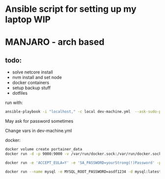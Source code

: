 # Ansible script for setting up my laptop WIP
# MANJARO - arch based
## todo:
  - solve netcore install
  - nvm install and set node
  - docker containers
  - setup backup stuff
  - dotfiles

run with:
```bash
ansible-playbook -i "localhost," -c local dev-machine.yml  --ask-sudo-pass
```

May ask for password sometimes

Change vars in dev-machine.yml

docker:

```bash
docker volume create portainer_data
docker run -d -p 9000:9000 -v /var/run/docker.sock:/var/run/docker.sock -v portainer_data:/data portainer/portainer
```

```bash
docker run -e 'ACCEPT_EULA=Y' -e 'SA_PASSWORD=yourStrong(!)Password' -p 1433:1433 -d microsoft/mssql-server-linux:latest
```

```bash
docker run --name mysql -e MYSQL_ROOT_PASSWORD=asdf1234 -d mysql:latest
```
